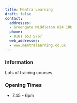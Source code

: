 ```yaml
---
title: Mantra Learning
draft: false
contact:
  addresses:
  - Greengate Middleton m24 1RU
  phone:
  - 0161 653 5767
  web_addresses:
  - www.mantralearning.co.uk
---
```


### Information
Lots of training courses

### Opening Times
* 7.45 - 6pm

